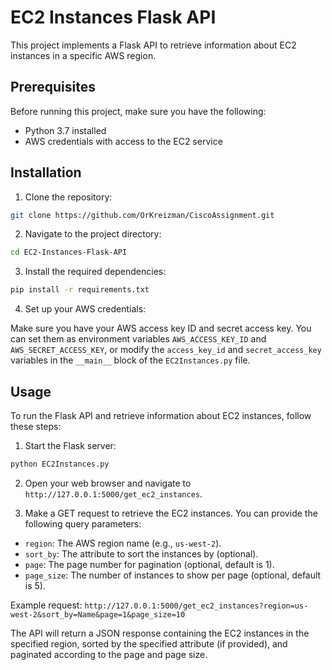 

# EC2 Instances Flask API

This project implements a Flask API to retrieve information about EC2 instances in a specific AWS region.

## Prerequisites

Before running this project, make sure you have the following:

- Python 3.7 installed
- AWS credentials with access to the EC2 service

## Installation

1. Clone the repository:

```bash
git clone https://github.com/OrKreizman/CiscoAssignment.git
```

2. Navigate to the project directory:

```bash
cd EC2-Instances-Flask-API
```

3. Install the required dependencies:

```bash
pip install -r requirements.txt
```

4. Set up your AWS credentials:

Make sure you have your AWS access key ID and secret access key. You can set them as environment variables `AWS_ACCESS_KEY_ID` and `AWS_SECRET_ACCESS_KEY`, or modify the `access_key_id` and `secret_access_key` variables in the `__main__` block of the `EC2Instances.py` file.

## Usage

To run the Flask API and retrieve information about EC2 instances, follow these steps:

1. Start the Flask server:

```bash
python EC2Instances.py
```

2. Open your web browser and navigate to `http://127.0.0.1:5000/get_ec2_instances`.

3. Make a GET request to retrieve the EC2 instances. You can provide the following query parameters:

- `region`: The AWS region name (e.g., `us-west-2`).
- `sort_by`: The attribute to sort the instances by (optional).
- `page`: The page number for pagination (optional, default is 1).
- `page_size`: The number of instances to show per page (optional, default is 5).

Example request: `http://127.0.0.1:5000/get_ec2_instances?region=us-west-2&sort_by=Name&page=1&page_size=10`

The API will return a JSON response containing the EC2 instances in the specified region, sorted by the specified attribute (if provided), and paginated according to the page and page size.
